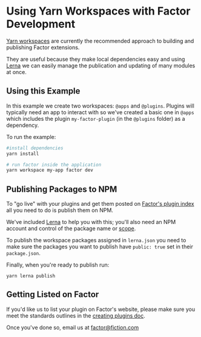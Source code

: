 # Using Yarn Workspaces with Factor Development

[Yarn workspaces](https://classic.yarnpkg.com/en/docs/workspaces/) are currently
the recommended approach to building and publishing Factor extensions.

They are useful because they make local dependencies easy and using
[Lerna](https://github.com/lerna/lerna) we can easily manage the publication and
updating of many modules at once.

## Using this Example

In this example we create two workspaces: `@apps` and `@plugins`. Plugins will
typically need an app to interact with so we've created a basic one in `@apps`
which includes the plugin `my-factor-plugin` (in the `@plugins` folder) as a
dependency.

To run the example:

```bash
#install dependencies
yarn install

# run factor inside the application
yarn workspace my-app factor dev
```

## Publishing Packages to NPM

To "go live" with your plugins and get them posted on
[Factor's plugin index](https://factor.dev/plugins) all you need to do is
publish them on NPM.

We've included [Lerna](https://github.com/lerna/lerna) to help you with this;
you'll also need an NPM account and control of the package name or
[scope](https://docs.npmjs.com/about-scopes).

To publish the workspace packages assigned in `lerna.json` you need to make sure
the packages you want to publish have `public: true` set in their
`package.json`.

Finally, when you're ready to publish run:

```back
yarn lerna publish
```

## Getting Listed on Factor

If you'd like us to list your plugin on Factor's website, please make sure you
meet the standards outlines in the
[creating plugins doc](https://factor.dev/docs/creating-plugins).

Once you've done so, email us at [factor@fiction.com](mailto:factor@fiction.com)
